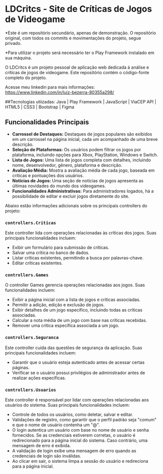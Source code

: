 # LDCritcs - Site de Críticas de Jogos de Videogame

*Este é um repositório secundário, apenas de demonstração. O repositório original, com todos os commits e movimentações do projeto, segue privado.

*Para utilizar o projeto será necessário ter o Play Framework instalado em sua máquina.

O LDCritcs é um projeto pessoal de aplicação web dedicada à análise e críticas de jogos de videogame. 
Este repositório contém o código-fonte completo do projeto.

Acesse meu linkedin para mais informações: https://www.linkedin.com/in/luiz-bezerra-80355a298/

##Tecnologias utiizadas:
Java | Play Framework | JavaScript | ViaCEP API | HTML5 | CSS3 | Bootstrap | Figma 


## Funcionalidades Principais

- **Carrossel de Destaques:** Destaques de jogos populares são exibidos em um carrossel na página inicial, cada um acompanhado de uma breve descrição.
- **Seleção de Plataformas:** Os usuários podem filtrar os jogos por plataforma, incluindo opções para Xbox, PlayStation, Windows e Switch.
- **Lista de Jogos:** Uma lista de jogos completa com detalhes, incluindo nome, desenvolvedor, gênero, plataforma e descrição.
- **Avaliação Média:** Mostra a avaliação média de cada jogo, baseada em críticas e pontuações dos usuários.
- **Notícias de Jogos:** Uma seção de notícias de jogos apresenta as últimas novidades do mundo dos videogames.
- **Funcionalidades Administrativas:** Para administradores logados, há a possibilidade de editar e excluir jogos diretamente do site.


Abaixo estão informações adicionais sobre os principais controllers do projeto:

### `controllers.Criticas`
Este controller lida com operações relacionadas às críticas dos jogos. Suas principais funcionalidades incluem:
- Exibir um formulário para submissão de críticas.
- Salvar uma crítica no banco de dados.
- Listar críticas existentes, permitindo a busca por palavras-chave.
- Editar críticas existentes.

### `controllers.Games`
O controller Games gerencia operações relacionadas aos jogos. Suas funcionalidades incluem:
- Exibir a página inicial com a lista de jogos e críticas associadas.
- Permitir a adição, edição e exclusão de jogos.
- Exibir detalhes de um jogo específico, incluindo todas as críticas associadas.
- Calcular a nota média de um jogo com base nas críticas recebidas.
- Remover uma crítica específica associada a um jogo.

### `controllers.Seguranca`
Este controller cuida das questões de segurança da aplicação. Suas principais funcionalidades incluem:
- Garantir que o usuário esteja autenticado antes de acessar certas páginas.
- Verificar se o usuário possui privilégios de administrador antes de realizar ações específicas.


### `controllers.Usuarios`
Este controller é responsável por lidar com operações relacionadas aos usuários do sistema. Suas principais funcionalidades incluem:
- Controle de todos os usuários, como deletar, salvar e editar.
- Validações de registro, como garantir que o perfil padrão seja "comum" e que o nome de usuário contenha um "@".
- O login autentica um usuário com base no nome de usuário e senha fornecidos. Se as credenciais estiverem corretas, o usuário é redirecionado para a página inicial do sistema. Caso contrário, uma mensagem de erro é exibida.
- A validação de login exibe uma mensagem de erro quando as credenciais de login são inválidas.
- Ao clicar em sair, o sistema limpa a sessão do usuário e redireciona para a página inicial.
